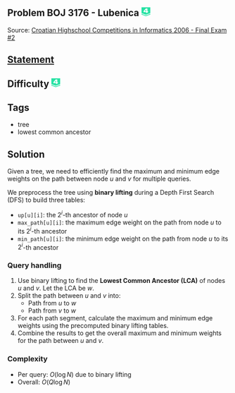 ## Problem BOJ 3176 - Lubenica <img src="../../boj-icon/plat4.svg" alt="Platinum 4" width="20" height="20">
Source: [Croatian Highschool Competitions in Informatics 2006 - Final Exam #2](https://www.acmicpc.net/problem/3176)

## [Statement](https://www.acmicpc.net/problem/3176)

## Difficulty <img src="../../boj-icon/plat4.svg" alt="Platinum 4" width="20" height="20">

## Tags
- tree
- lowest common ancestor

## Solution
Given a tree, we need to efficiently find the maximum and minimum edge weights on the path between node $u$ and $v$ for multiple queries.

We preprocess the tree using **binary lifting** during a Depth First Search (DFS) to build three tables:
- `up[u][i]`: the $2^i$-th ancestor of node $u$
- `max_path[u][i]`: the maximum edge weight on the path from node $u$ to its $2^i$-th ancestor
- `min_path[u][i]`: the minimum edge weight on the path from node $u$ to its $2^i$-th ancestor

### Query handling
1. Use binary lifting to find the **Lowest Common Ancestor (LCA)** of nodes $u$ and $v$. Let the LCA be $w$.
2. Split the path between $u$ and $v$ into:
   - Path from $u$ to $w$
   - Path from $v$ to $w$
3. For each path segment, calculate the maximum and minimum edge weights using the precomputed binary lifting tables.
4. Combine the results to get the overall maximum and minimum weights for the path between $u$ and $v$.

### Complexity
- Per query: $O(\log N)$ due to binary lifting
- Overall: $O(Q \log N)$
